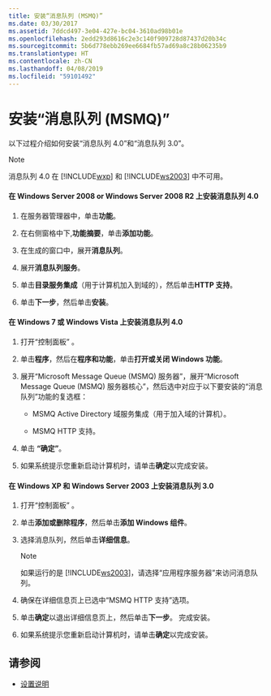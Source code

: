 ```yaml
---
title: 安装“消息队列 (MSMQ)”
ms.date: 03/30/2017
ms.assetid: 7ddcd497-3e04-427e-bc04-3610ad98b01e
ms.openlocfilehash: 2edd293d8616c2e3c140f909728d87437d20b34c
ms.sourcegitcommit: 5b6d778ebb269ee6684fb57ad69a8c28b06235b9
ms.translationtype: HT
ms.contentlocale: zh-CN
ms.lasthandoff: 04/08/2019
ms.locfileid: "59101492"
---
```

# <a name="installing-message-queuing-msmq"></a>安装“消息队列 (MSMQ)”
以下过程介绍如何安装“消息队列 4.0”和“消息队列 3.0”。  
  
> [!NOTE]
>  消息队列 4.0 在 [!INCLUDE[wxp](../../../../includes/wxp-md.md)] 和 [!INCLUDE[ws2003](../../../../includes/ws2003-md.md)] 中不可用。  
  
#### <a name="to-install-message-queuing-40-on-windows-server-2008-or-windows-server-2008-r2"></a>在 Windows Server 2008 or Windows Server 2008 R2 上安装消息队列 4.0  
  
1.  在服务器管理器中，单击**功能**。  
  
2.  在右侧窗格中下,**功能摘要**，单击**添加功能**。  
  
3.  在生成的窗口中，展开**消息队列**。  
  
4.  展开**消息队列服务**。  
  
5.  单击**目录服务集成**（用于计算机加入到域的），然后单击**HTTP 支持**。  
  
6.  单击**下一步**，然后单击**安装**。  
  
#### <a name="to-install-message-queuing-40-on-windows-7-or-windows-vista"></a>在 Windows 7 或 Windows Vista 上安装消息队列 4.0  
  
1.  打开“控制面板” 。  
  
2.  单击**程序**，然后在**程序和功能**，单击**打开或关闭 Windows 功能**。  
  
3.  展开“Microsoft Message Queue (MSMQ) 服务器”，展开“Microsoft Message Queue (MSMQ) 服务器核心”，然后选中对应于以下要安装的“消息队列”功能的复选框：  
  
    -   MSMQ Active Directory 域服务集成（用于加入域的计算机）。  
  
    -   MSMQ HTTP 支持。  
  
4.  单击 **“确定”**。  
  
5.  如果系统提示您重新启动计算机时，请单击**确定**以完成安装。  
  
#### <a name="to-install-message-queuing-30-on-windows-xp-and-windows-server-2003"></a>在 Windows XP 和 Windows Server 2003 上安装消息队列 3.0  
  
1.  打开“控制面板” 。  
  
2.  单击**添加或删除程序**，然后单击**添加 Windows 组件**。  
  
3.  选择消息队列，然后单击**详细信息**。  
  
    > [!NOTE]
    >  如果运行的是 [!INCLUDE[ws2003](../../../../includes/ws2003-md.md)]，请选择“应用程序服务器”来访问消息队列。  
  
4.  确保在详细信息页上已选中“MSMQ HTTP 支持”选项。  
  
5.  单击**确定**以退出详细信息页上，然后单击**下一步**。 完成安装。  
  
6.  如果系统提示您重新启动计算机时，请单击**确定**以完成安装。  
  
## <a name="see-also"></a>请参阅

- [设置说明](../../../../docs/framework/wcf/samples/set-up-instructions.md)
